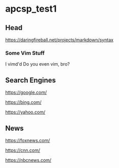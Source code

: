 # apcsp_test1

## Head


https://daringfireball.net/projects/markdown/syntax

### Some Vim Stuff

I vimd'd
Do you even vim, bro?

## Search Engines

https://google.com/

https://bing.com/

https://yahoo.com/

## News

https://foxnews.com/

https://cnn.com/

https://nbcnews.com/


